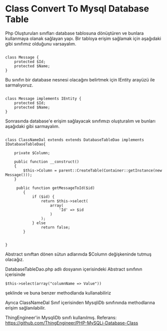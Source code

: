 # Class Convert To Mysql Database Table

Php Oluşturulan sınıfları database tablosuna dönüştüren ve bunlara kullanmaya olanak sağlayan yapı.
Bir tabloya erişim sağlamak için aşağıdaki gibi sınıfımız olduğunu varsayalım.

<pre><code>
class Message {
    protected $Id;
    protected $Name;
}
</code></pre>

Bu sınıfın bir database nesnesi olacağını belirtmek için IEntity arayüzü ile sarmalıyoruz.
<pre><code>
class Message implements IEntity {
    protected $Id;
    protected $Name;
}
</code></pre>
Sonrasında database'e erişim sağlayacak sınıfımızı oluşturalım ve bunları aşağıdaki gibi sarmayalım.

<pre><code>
class ClassNameDal extends extends DatabaseTableDao implements IDatabaseTableDao{

    private $Column;

    public function __construct()
    {
        $this->Column = parent::CreateTable(Container::getInstance(new Message()));
    }

     public function getMessageToId($id)
        {
            if ($id) {
                return $this->select(
                    array(
                        'Id' => $id
                    )
                );
            } else
                return false;
        }


}
</code></pre>
Abstract sınıftan dönen sütun adlarınıda $Column değişkeninde tutmuş olacağız.

DatabaseTableDao.php adlı dosyanın içerisindeki
Abstract sınıfının içerisinde
<pre><code>$this->select(array("columnName => Value")) </code></pre>

şeklinde ve buna benzer methodlarıda kullanabiliriz


Ayrıca ClassNameDal Sınıf içerisinden MysqliDb sınıfınında methodlarına erişim sağlanılabilir.


ThingEngineer'in MysqliDb sınıfı kullanılmış.
Referans: https://github.com/ThingEngineer/PHP-MySQLi-Database-Class

